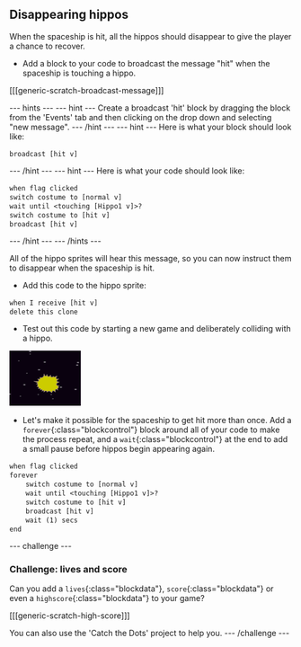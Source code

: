 ## Disappearing hippos

When the spaceship is hit, all the hippos should disappear to give the player a chance to recover.

+ Add a block to your code to broadcast the message "hit" when the spaceship is touching a hippo.

[[[generic-scratch-broadcast-message]]]

--- hints ---
--- hint ---
Create a broadcast 'hit' block by dragging the block from the 'Events' tab and then clicking on the drop down and selecting "new message".
--- /hint ---
--- hint ---
Here is what your block should look like:
```blocks
broadcast [hit v]
```
--- /hint ---
--- hint ---
Here is what your code should look like:

```blocks
when flag clicked
switch costume to [normal v]
wait until <touching [Hippo1 v]>?
switch costume to [hit v]
broadcast [hit v]
```
--- /hint ---
--- /hints ---

All of the hippo sprites will hear this message, so you can now instruct them to disappear when the spaceship is hit.

+ Add this code to the hippo sprite:

```blocks
when I receive [hit v]
delete this clone
```

+ Test out this code by starting a new game and deliberately colliding with a hippo.

![screenshot](images/invaders-hippo-collide.png)

+ Let's make it possible for the spaceship to get hit more than once. Add a `forever`{:class="blockcontrol"} block around all of your code to make the process repeat, and a `wait`{:class="blockcontrol"} at the end to add a small pause before hippos begin appearing again.

```blocks
when flag clicked
forever
    switch costume to [normal v]
    wait until <touching [Hippo1 v]>?
    switch costume to [hit v]
    broadcast [hit v]
    wait (1) secs
end
```

--- challenge ---
### Challenge: lives and score

Can you add a `lives`{:class="blockdata"}, `score`{:class="blockdata"} or even a `highscore`{:class="blockdata"} to your game?

[[[generic-scratch-high-score]]]

You can also use the 'Catch the Dots' project to help you.
--- /challenge ---
